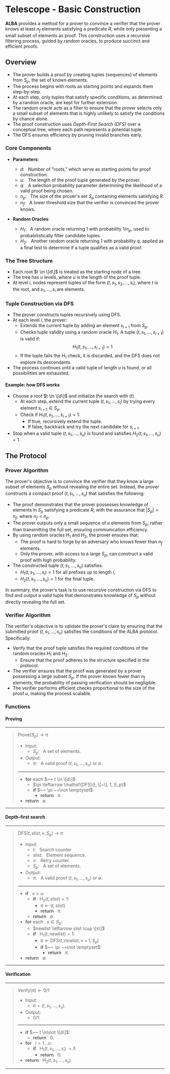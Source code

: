 # Telescope - Basic Construction
**ALBA** provides a method for a prover to convince a verifier that the prover knows at least $n_f$ elements satisfying a predicate $R$, while only presenting a small subset of elements as proof. 
This construction uses a recursive filtering process, guided by random oracles, to produce succinct and efficient proofs.

## Overview
- The prover builds a proof by creating tuples (sequences) of elements from $S_p$, the set of known elements. 
- The process begins with roots as starting points and expands them step-by-step. 
- At each step, only tuples that satisfy specific conditions, as determined by a random oracle, are kept for further extension.
- The random oracle acts as a filter to ensure that the prover selects only a small subset of elements that is highly unlikely to satisfy the conditions by chance alone.
- The proof construction uses *Depth-First Search (DFS)* over a conceptual tree, where each path represents a potential tuple. 
- The DFS ensures efficiency by pruning invalid branches early.

### Core Components
- **Parameters**:
  - $d: ~~$ Number of "roots," which serve as starting points for proof construction.
  - $u: ~~$ The length of the proof tuple generated by the prover.
  - $q: ~~$ A selection probability parameter determining the likelihood of a valid proof being chosen.
  - $n_p: ~~$ The size of the prover's set $S_p$ containing elements satisfying $R$.
  - $n_f: ~~$ A lower threshold size that the verifier is convinced the prover knows.

- **Random Oracles**:
  - $H_1: ~~$ A random oracle returning $1$ with probability $1/n_p$, used to probabilistically filter candidate tuples. 
  - $H_2: ~~$ Another random oracle returning $1$ with probability $q$, applied as a final test to determine if a tuple qualifies as a valid proof.

### The Tree Structure
- Each root $t \in \[d\]$ is treated as the starting node of a tree.
- The tree has $u$ levels, where $u$ is the length of the proof tuple.
- At level $i$, nodes represent tuples of the form $(t, s_1, s_2, \ldots, s_i)$, where $t$ is the root, and $s_1, \ldots, s_i$ are elements.

### Tuple Construction via DFS
- The prover constructs tuples recursively using DFS.
- At each level $i$, the prover:
  - Extends the current tuple by adding an element $s_{i+1}$ from $S_p$.
  - Checks tuple validity using a random oracle $H_1$. A tuple $(t, s_1, \ldots, s_{i+1})$ is valid if:
  $$
  H_1(t, s_1, \ldots, s_{i+1}) = 1
  $$
  - If the tuple fails the $H_1$ check, it is discarded, and the DFS does not explore its descendants.
- The process continues until a valid tuple of length $u$ is found, or all possibilities are exhausted.

#### Example: how DFS works
- Choose a root $t \in \[d\]$ and initialize the search with $(t)$.
  - At each step, extend the current tuple $(t, s_1, \ldots, s_i)$ by trying every element $s_{i+1} \in S_p$.
  - Check if $H_1(t, s_1, \ldots, s_{i+1}) = 1$:
    - If true, recursively extend the tuple.
    - If false, backtrack and try the next candidate for $s_{i+1}$.
- Stop when a valid tuple $(t, s_1, \ldots, s_u)$ is found and satisfies $H_2(t, s_1, \ldots, s_u) = 1$.

## The Protocol

### Prover Algorithm
The prover's objective is to convince the verifier that they know a large subset of elements $S_p$ without revealing the entire set.
Instead, the prover constructs a compact proof $(t, s_1, ..., s_u)$ that satisfies the following:
- The proof demonstrates that the prover possesses knowledge of elements in $S_p$ satisfying a predicate $R$, with the assurance that $|S_p| > n_f$, where $n_f < n_p$.
- The prover outputs only a small sequence of $u$ elements from $S_p$, rather than transmitting the full set, ensuring communication efficiency.
- By using random oracles $H_1$ and $H_2$, the prover ensures that:
  - The proof is hard to forge by an adversary who knows fewer than $n_f$ elements.
  - Only the prover, with access to a large $S_p$, can construct a valid proof with high probability.
- The constructed tuple $(t, s_1, ..., s_u)$ satisfies:
  - $H_1(t, s_1, ..., s_i) = 1$ for all prefixes up to length $i$,
  - $H_2(t, s_1, ..., s_u) = 1$ for the final tuple.

In summary, the prover's task is to use recursive construction via DFS to find and output a valid tuple that demonstrates knowledge of $S_p$ without directly revealing the full set.

### Verifier Algorithm
The verifier's objective is to validate the prover's claim by ensuring that the submitted proof $(t, s_1, ..., s_u)$ satisfies the conditions of the ALBA protocol. Specifically:
- Verify that the proof tuple satisfies the required conditions of the random oracles $H_1$ and $H_2$.
  - Ensure that the proof adheres to the structure specified in the protocol.
- The verifier ensures that the proof was generated by a prover possessing a large subset $S_p$. If the prover knows fewer than $n_f$ elements, the probability of passing verification should be negligible.
- The verifier performs efficient checks proportional to the size of the proof $u$, making the process scalable.

### Functions

#### Proving
---
> $\mathsf{Prove}(S_p) \rightarrow \pi$
> - Input:
>   - $S_p:~~$ A set of elements.
> - Output:
>   - $\pi:~~$ A valid proof $(t, s_1, ..., s_u)$ or $\emptyset$.
> ---
> - **for** each $~~ t \in \[d\]$:
>   - $\pi \leftarrow \mathsf{DFS}(t, \[~\], 1, S_p)$
>   - **if** $~~ \pi ~=\not \emptyset$:
>     - **return** $~~ \pi$.
> - **return** $~~ \emptyset$.
---

#### Depth-first search
---
> $\mathsf{DFS}(t, slist, v, S_p) \rightarrow \pi$
> - Input:
>   - $t:~~$ Search counter
>   - $slist:~~$ Element sequence.
>   - $v:~~$ Retry counter.
>   - $S_p:~~$ A set of elements.
> - Output:
>   - $\pi:~~$ A valid proof $(t, s_1, ..., s_u)$ or $\emptyset$.
> ---
> - **if** $~~ v > u$:
>   - **if** $~~ \mathsf{H}_2(t, slist) = 1$:
>     - $\pi \leftarrow (t, slist)$
>     - **return** $~~ \pi$.
>   - **return** $~~ \emptyset$.
> - **for** each $~~ s \in S_p$:
>   - $newlist \leftarrow slist \cup \[s\]$
>   - **if** $~~ \mathsf{H}_1(t, newlist) = 1$:
>     - $\pi \leftarrow \mathsf{DFS}(t, newlist, v+1, S_p)$
>     - **if** $~~ \pi ~=\not \emptyset$:
>       - **return** $~~ \pi$.
> - **return** $~~ \emptyset$.
---

#### Verification
---
> $\mathsf{Verify}(\pi) \leftarrow 0/1$
> 
> - Input:
>   - $\pi = (t, s_1, ..., s_u)$.
> - Output:
>   - $0/1$.
> ---
> - **if** $~~ t \in\not  \[d\]$:
>   - **return** $~~ 0$.
> - **for** $~~ i = 1\ldots u$:
>   - **if** $~~ \mathsf{H}_1(t, s_1, \ldots, s_i) ~=\not 1$:
>     - **return** $~~0$.
> - **return** $~~ \mathsf{H}_2(t, s_1, \ldots, s_u)$.
---
